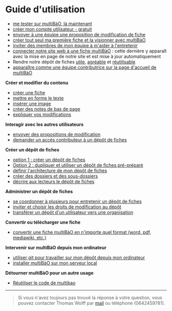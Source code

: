 # Guide d'utilisation

* [me tester sur multiBàO, là maintenant](http://multibao.org/multibao/documentation/test)
* [créer mon compte utilisateur - gratuit](http://multibao.org/multibao/documentation/fiches/creer_compte.md)
* [envoyer à une équipe une proposition de modification de fiche](http://www.multibao.org/multibao/documentation/fiches/proposer_modification.md)
* [créer tout seul ma première fiche et la visionner avec multiBàO](http://multibao.org/multibao/documentation/fiches/creer_fiche_multibao.md) 
* [inviter des membres de mon équipe à m'aider à l'entretenir](http://multibao.org/multibao/documentation/fiches/choisir_ses_collaborateurs.md) 
* [connecter notre site web à une fiche multiBàO](http://www.multibao.org/multibao/documentation/fiches/integrer_fiche_site.md) : cette dernière y apparaît avec la mise en page de notre site et est mise à jour automatiquement
* Rendre notre dépôt de fiches [utile](http://www.multibao.org/multibao/documentation/fiches/fiches_utiles.md), [agréable](http://www.multibao.org/multibao/documentation/fiches/fiches_agreables.md) et [réutilisable](http://www.multibao.org/multibao/documentation/fiches/fiches_reutilisables.md)
* [apparaître comme une équipe contributrice sur la page d'accueil de multiBàO](http://multibao.org/multibao/documentation/fiches/connecter_depot_multibao.md) 

**Créer et modifier du contenu**

* [créer une fiche](http://multibao.org/multibao/documentation/fiches/creer_fiche_multibao.md)
* [mettre en forme le texte](http://multibao.org/multibao/documentation/fiches/mise_forme_texte.md)
* [insérer une image](http://multibao.org/multibao/documentation/fiches/inserer_image.md)
* [créer des notes de bas de page](http://multibao.org/multibao/documentation/fiches/notes_pied_page.md)
* [expliquer vos modifications](http://multibao.org/multibao/documentation/fiches/commenter_modification_ajout.md)

**Interagir avec les autres utilisateurs**

* [envoyer des propositions de modification](http://www.multibao.org/multibao/documentation/fiches/proposer_modification.md)
* [demander un accès contributeur à un dépôt de fiches](http://www.multibao.org/multibao/documentation/fiches/demander_acces_contributeur.md)

**Créer un dépôt de fiches**

* [option 1 : créer un dépôt de fiches](http://multibao.org/multibao/documentation/fiches/creer_depot_fiches.md)
* [Option 2 : dupliquer et utiliser un dépôt de fiches pré-préparé](https://github.com/multibao/modele_de_depot)
* [définir l'architecture de mon dépôt de fiches](http://multibao.org/multibao/documentation/fiches/definir_architecture_depot.md)
* [créer des dossiers et des sous-dossiers](http://multibao.org/multibao/documentation/fiches/creer_dossiers.md)
* [décrire aux lecteurs le dépôt de fiches](http://multibao.org/multibao/documentation/fiches/decrire_depot.md)

**Administrer un dépôt de fiches**

* [se coordonner à plusieurs pour entretenir un dépôt de fiches](http://multibao.org/multibao/documentation/fiches/choisir_ses_collaborateurs.md)
* [inviter et choisir les droits de modification au dépôt](http://multibao.org/multibao/documentation/fiches/gerer_droits_depot.md)
* [transférer un dépôt d'un utilisateur vers une organisation](http://www.multibao.org/multibao/documentation/fiches/transferer_depot.md)

**Convertir ou télécharger une fiche**

* [convertir une fiche multiBàO en n'importe quel format (word, pdf, mediawiki, etc.)](http://www.multibao.org/multibao/documentation/fiches/telecharger_fiche.md)

**Intervenir sur multiBàO depuis mon ordinateur**

* [utiliser git pour travailler sur mon dépôt depuis mon ordinateur](http://rogerdudler.github.io/git-guide/index.fr.html)
* [installer multiBàO sur mon serveur local](https://github.com/multibao/site)

**Détourner multiBàO pour un autre usage**

* [Réutiliser le code de multibao](https://github.com/multibao/site)

---

> Si vous n'avez toujours pas trouvé la réponse à votre question, vous pouvez contacter Thomas Wolff par [mail](mailto:thomas.wolff@cpcoop.fr) ou téléphone (0642459781).
